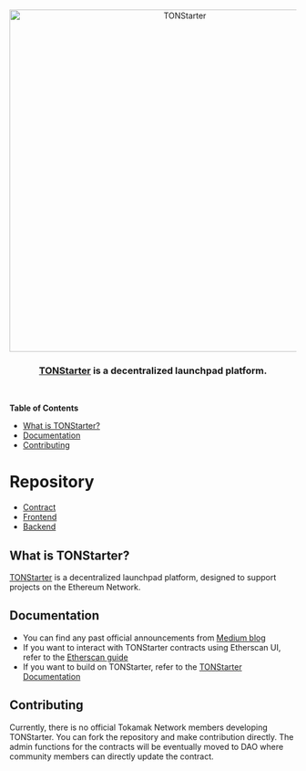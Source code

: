 <div align="center">
  <br />
  <br />
  <a href="https://tonstarter.tokamak.network"><img alt="TONStarter" src="https://tonstarter.tokamak.network/static/media/fld_bi_gray.bec69ff3.svg" width=600></a>
  <br />
  <h3><a href="https://tonstarter.tokamak.network">TONStarter</a> is a decentralized launchpad platform.</h3>
  <br />
</div>

**Table of Contents**
- [What is TONStarter?](#what-is-TONStarter)
- [Documentation](#documentation)
- [Contributing](#contributing)

# Repository
- [Contract]()
- [Frontend]()
- [Backend]()

## What is TONStarter?
[TONStarter](https://tonstarter.tokamak.network) is a decentralized launchpad platform, designed to support projects on the Ethereum Network. 

## Documentation
- You can find any past official announcements from [Medium blog](https://medium.com/tokamak-network/search?q=tonstarter)
- If you want to interact with TONStarter contracts using Etherscan UI, refer to the [Etherscan guide](./docs/readme.md)
- If you want to build on TONStarter, refer to the [TONStarter Documentation](html.link)

## Contributing
Currently, there is no official Tokamak Network members developing TONStarter. You can fork the repository and make contribution directly. The admin functions for the contracts will be eventually moved to DAO where community members can directly update the contract.
